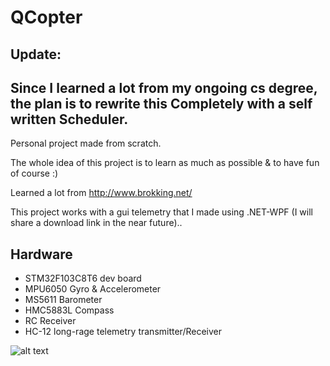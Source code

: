 # QCopter

## Update:
## Since I learned a lot from my ongoing cs degree, the plan is to rewrite this Completely with a self written Scheduler.

Personal project made from scratch.

The whole idea of this project is to learn as much as possible & to have fun of course :)

Learned a lot from http://www.brokking.net/

This project works with a gui telemetry that I made using .NET-WPF (I will share a download link in the near future)..


## Hardware
  
* STM32F103C8T6 dev board
* MPU6050 Gyro & Accelerometer
* MS5611 Barometer
* HMC5883L Compass
* RC Receiver
* HC-12 long-rage telemetry transmitter/Receiver


![alt text](https://i.ibb.co/Mh1k6My/Drone-cut.jpg)
